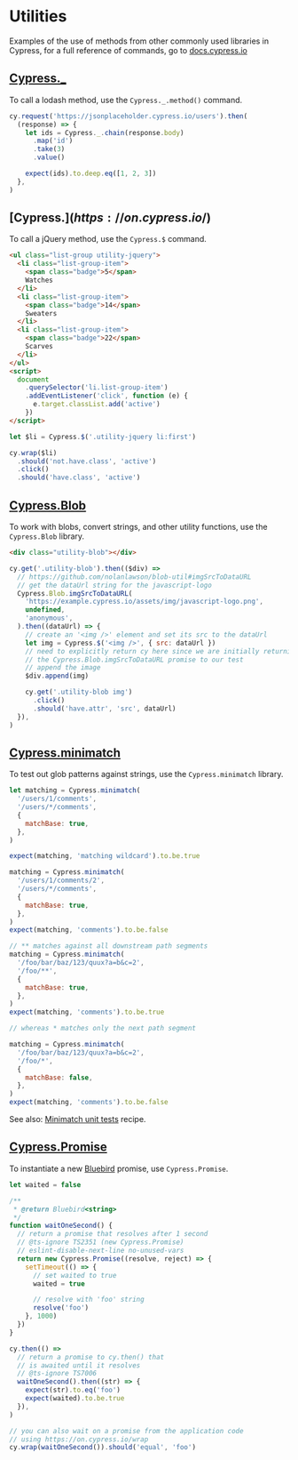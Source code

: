# Utilities

Examples of the use of methods from other commonly used libraries in Cypress, for a full reference of commands, go to [docs.cypress.io](https://on.cypress.io)

<!-- prettier-ignore-start -->
## [Cypress._](https://on.cypress.io/_)
<!-- prettier-ignore-end -->

To call a lodash method, use the `Cypress._.method()` command.

<!-- fiddle lodash -->

```js
cy.request('https://jsonplaceholder.cypress.io/users').then(
  (response) => {
    let ids = Cypress._.chain(response.body)
      .map('id')
      .take(3)
      .value()

    expect(ids).to.deep.eq([1, 2, 3])
  },
)
```

<!-- fiddle-end -->

<!-- prettier-ignore-start -->
## [Cypress.$](https://on.cypress.io/$)
<!-- prettier-ignore-end -->

To call a jQuery method, use the `Cypress.$` command.

<!-- fiddle jQuery -->

```html
<ul class="list-group utility-jquery">
  <li class="list-group-item">
    <span class="badge">5</span>
    Watches
  </li>
  <li class="list-group-item">
    <span class="badge">14</span>
    Sweaters
  </li>
  <li class="list-group-item">
    <span class="badge">22</span>
    Scarves
  </li>
</ul>
<script>
  document
    .querySelector('li.list-group-item')
    .addEventListener('click', function (e) {
      e.target.classList.add('active')
    })
</script>
```

```js
let $li = Cypress.$('.utility-jquery li:first')

cy.wrap($li)
  .should('not.have.class', 'active')
  .click()
  .should('have.class', 'active')
```

<!-- fiddle-end -->

## [Cypress.Blob](https://on.cypress.io/blob)

To work with blobs, convert strings, and other utility functions, use the `Cypress.Blob` library.

<!-- fiddle blob -->

```html
<div class="utility-blob"></div>
```

```js
cy.get('.utility-blob').then(($div) =>
  // https://github.com/nolanlawson/blob-util#imgSrcToDataURL
  // get the dataUrl string for the javascript-logo
  Cypress.Blob.imgSrcToDataURL(
    'https://example.cypress.io/assets/img/javascript-logo.png',
    undefined,
    'anonymous',
  ).then((dataUrl) => {
    // create an '<img />' element and set its src to the dataUrl
    let img = Cypress.$('<img />', { src: dataUrl })
    // need to explicitly return cy here since we are initially returning
    // the Cypress.Blob.imgSrcToDataURL promise to our test
    // append the image
    $div.append(img)

    cy.get('.utility-blob img')
      .click()
      .should('have.attr', 'src', dataUrl)
  }),
)
```

<!-- fiddle-end -->

## [Cypress.minimatch](https://on.cypress.io/minimatch)

To test out glob patterns against strings, use the `Cypress.minimatch` library.

<!-- fiddle minimatch -->

```js
let matching = Cypress.minimatch(
  '/users/1/comments',
  '/users/*/comments',
  {
    matchBase: true,
  },
)

expect(matching, 'matching wildcard').to.be.true

matching = Cypress.minimatch(
  '/users/1/comments/2',
  '/users/*/comments',
  {
    matchBase: true,
  },
)
expect(matching, 'comments').to.be.false

// ** matches against all downstream path segments
matching = Cypress.minimatch(
  '/foo/bar/baz/123/quux?a=b&c=2',
  '/foo/**',
  {
    matchBase: true,
  },
)
expect(matching, 'comments').to.be.true

// whereas * matches only the next path segment

matching = Cypress.minimatch(
  '/foo/bar/baz/123/quux?a=b&c=2',
  '/foo/*',
  {
    matchBase: false,
  },
)
expect(matching, 'comments').to.be.false
```

See also: [Minimatch unit tests](../recipes/minimatch-unit-tests.md) recipe.

<!-- fiddle-end -->

## [Cypress.Promise](https://on.cypress.io/promise)

To instantiate a new [Bluebird](https://github.com/petkaantonov/bluebird) promise, use `Cypress.Promise`.

<!-- fiddle promise -->

```js
let waited = false

/**
 * @return Bluebird<string>
 */
function waitOneSecond() {
  // return a promise that resolves after 1 second
  // @ts-ignore TS2351 (new Cypress.Promise)
  // eslint-disable-next-line no-unused-vars
  return new Cypress.Promise((resolve, reject) => {
    setTimeout(() => {
      // set waited to true
      waited = true

      // resolve with 'foo' string
      resolve('foo')
    }, 1000)
  })
}

cy.then(() =>
  // return a promise to cy.then() that
  // is awaited until it resolves
  // @ts-ignore TS7006
  waitOneSecond().then((str) => {
    expect(str).to.eq('foo')
    expect(waited).to.be.true
  }),
)

// you can also wait on a promise from the application code
// using https://on.cypress.io/wrap
cy.wrap(waitOneSecond()).should('equal', 'foo')
```

<!-- fiddle-end -->
